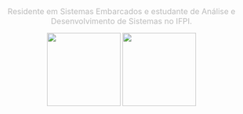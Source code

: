 <p align="center" style="color: #bbb; font-size: 16px; max-width: 600px; margin: auto;">
  Residente em Sistemas Embarcados e estudante de Análise e Desenvolvimento de Sistemas no IFPI.
</p>

<div align="center" style="display: flex; justify-content: center; gap: 40px; flex-wrap: wrap;">

<p align="center">
  <img src="https://github-readme-stats.vercel.app/api?username=JoaoAndreBSantana&show_icons=true&count_private=true&theme=merko&hide_border=true" height="150"/>
  <img src="https://github-readme-stats.vercel.app/api/top-langs/?username=JoaoAndreBSantana&layout=compact&langs_count=10&theme=gruvbox&hide_border=true" height="150"/>
</p>


</div>

